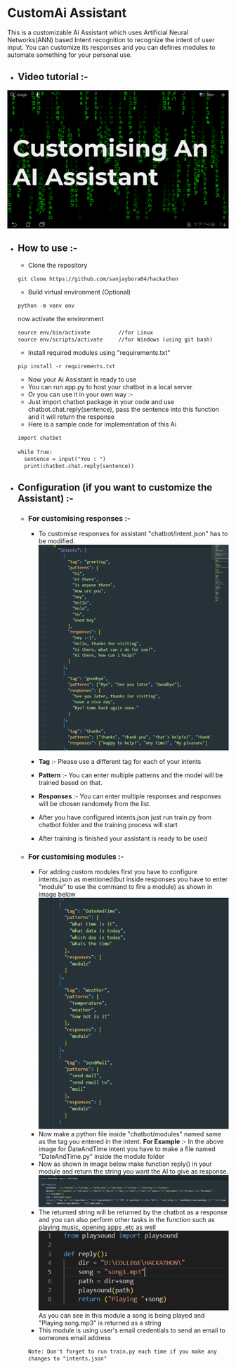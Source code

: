 # CustomAi Assistant
This is a customizable Ai Assistant which uses Artificial Neural Networks(ANN) based Intent recognition to recognize the intent of user input.
You can customize its responses and you can defines modules to automate something for your personal use. 

* ## Video tutorial :-
 [![Alt text](readmeContent/thumbnail.png)](link)

* ## How to use :-
  * Clone the repository
  ```shell
  git clone https://github.com/sanjaybora04/hackathon
  ```
  * Build virtual environment (Optional)
  ```shell
  python -m venv env
  ```
  now activate the environment
  ```shell
  source env/bin/activate         //for Linux
  source env/scripts/activate     //for Windows (using git bash)
  ```
  * Install required modules using "requirements.txt"
  ```shell
  pip install -r requirements.txt
  ```
  * Now your Ai Assistant is ready to use
  * You can run app.py to host your chatbot in a local server
  * Or you can use it in your own way :-
  * Just import chatbot package in your code and use chatbot.chat.reply(sentence), pass the sentence into this function and it will return the response
  * Here is a sample code for implementation of this Ai  
  ```shell
  import chatbot
  
  while True:
    sentence = input("You : ")
    print(chatbot.chat.reply(sentence))
  ```
  
* ## Configuration (if you want to customize the Assistant) :- 
  * ### For customising responses :-
    * To customise responses for assistant "chatbot/intent.json" has to be modified.
    ![image](readmeContent/intentJson.png)
    * **Tag** :- Please use a different tag for each of your intents 
    * **Pattern** :- You can enter multiple patterns and the model will be trained based on that.
    * **Responses** :- You can enter multiple responses and responses will be chosen randomely from the list.

    * After you have configured intents.json just run train.py from chatbot folder and the training process will start
    * After training is finished your assistant is ready to be used
  * ### For customising modules :-
    
    * For adding custom modules first you have to configure intents.json as mentioned(but inside responses you have to enter "module" to use the command to fire a module) as shown in image below
    ![image](readmeContent/intentJson2.png)
    * Now make a python file inside "chatbot/modules" named same as the tag you entered in the intent. **For Example** :- In the above image for DateAndTime intent you have to make a file named "DateAndTime.py" inside the module folder
    * Now as shown in image below make function reply() in your module and return the string you want the AI to give as response.
    ![image](readmeContent/module.png)
    * The returned string will be returned by the chatbot as a response and you can also perform other tasks in the function such as playing music, opening apps ,etc as well
    ![image](readmeContent/song.png)
    As you can see in this module a song is being played and "Playing song.mp3" is returned as a string
    * This module is using user's email credentials to send an email to someones email address
    ```
    Note: Don't forget to run train.py each time if you make any changes to "intents.json"
    ```
